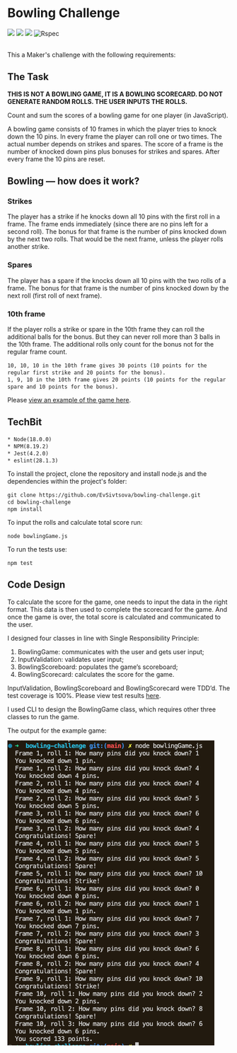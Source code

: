 
Bowling Challenge
=================

<div>
  <img src="https://img.shields.io/badge/javascript-%23323330.svg?style=for-the-badge&logo=javascript&logoColor=%23F7DF1E"/>
  <img src="https://img.shields.io/badge/node.js-6DA55F?style=for-the-badge&logo=node.js&logoColor=white"/>
  <img src="https://img.shields.io/badge/-jest-%23C21325?style=for-the-badge&logo=jest&logoColor=white"/>
  <img src="https://img.shields.io/badge/Unit_tests_coverage:_100-blue?style=for-the-badge&logo=Rspec&logoColor=white" alt="Rspec"/>
</div><br>

This a Maker's challenge with the following requirements:

## The Task

**THIS IS NOT A BOWLING GAME, IT IS A BOWLING SCORECARD. DO NOT GENERATE RANDOM ROLLS. THE USER INPUTS THE ROLLS.**

Count and sum the scores of a bowling game for one player (in JavaScript).

A bowling game consists of 10 frames in which the player tries to knock down the 10 pins. In every frame the player can roll one or two times. The actual number depends on strikes and spares. The score of a frame is the number of knocked down pins plus bonuses for strikes and spares. After every frame the 10 pins are reset.

## Bowling — how does it work?

### Strikes

The player has a strike if he knocks down all 10 pins with the first roll in a frame. The frame ends immediately (since there are no pins left for a second roll). The bonus for that frame is the number of pins knocked down by the next two rolls. That would be the next frame, unless the player rolls another strike.

### Spares

The player has a spare if the knocks down all 10 pins with the two rolls of a frame. The bonus for that frame is the number of pins knocked down by the next roll (first roll of next frame).

### 10th frame

If the player rolls a strike or spare in the 10th frame they can roll the additional balls for the bonus. But they can never roll more than 3 balls in the 10th frame. The additional rolls only count for the bonus not for the regular frame count.

    10, 10, 10 in the 10th frame gives 30 points (10 points for the regular first strike and 20 points for the bonus).
    1, 9, 10 in the 10th frame gives 20 points (10 points for the regular spare and 10 points for the bonus).
    
Please [view an example of the game here](https://github.com/EvSivtsova/bowling-challenge/tree/main/images).

## TechBit

    * Node(18.0.0)
    * NPM(8.19.2)
    * Jest(4.2.0)
    * eslint(28.1.3)
    
To install the project, clone the repository and install node.js and the dependencies within the project's folder:

```
git clone https://github.com/EvSivtsova/bowling-challenge.git
cd bowling-challenge
npm install
```

To input the rolls and calculate total score run:

```
node bowlingGame.js
```

To run the tests use:
```
npm test
```

## Code Design

To calculate the score for the game, one needs to input the data in the right format. This data is then used to complete the scorecard for the game. And once the game is over, the total score is calculated and communicated to the user.

I designed four classes in line with Single Responsibility Principle:

1. BowlingGame: communicates with the user and gets user input;
2. InputValidation: validates user input;
3. BowlingScoreboard: populates the game’s scoreboard;
4. BowlingScorecard: calculates the score for the game.

InputValidation, BowlingScoreboard and BowlingScorecard were TDD’d. The test coverage is 100%. Please view test results [here](https://github.com/EvSivtsova/bowling-challenge/tree/main/outputs).

I used CLI to design the BowlingGame class, which requires other three classes to run the game.

The output for the example game:

<img src='https://github.com/EvSivtsova/bowling-challenge/blob/main/outputs/bowlingGameCLIOuput.png'>
